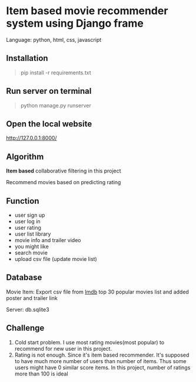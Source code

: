 # Item based movie recommender system using Django frame
Language: python, html, css, javascript

## Installation

>pip install -r requirements.txt
>

## Run server on terminal
>python manage.py runserver
>

## Open the local website
http://127.0.0.1:8000/

## Algorithm
**Item based** collaborative filtering in this project

Recommend movies based on predicting rating 

## Function
- user sign up
- user log in
- user rating
- user list library
- movie info and trailer video
- you might like
- search movie
- upload csv file (update movie list)

## Database 
Movie Item: Export csv file from [Imdb](https://www.imdb.com/list/ls022753498/) top 30 popular movies list and added poster and trailer link

Server: db.sqlite3

## Challenge
1. Cold start problem. I use most rating movies(most popular) to recommend for new user in this project.
2. Rating is not enough. Since it's item based recommender. It's supposed to have much more number of users than number of items. Thus some users might have 0 similar score items. In this project, number of ratings more than 100 is ideal
